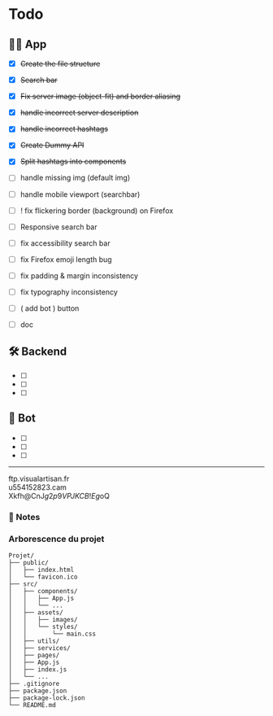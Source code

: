 # Todo

## 🧑‍💻 App

- [x] ~~Create the file structure~~
- [x] ~~Search bar~~
- [x] ~~Fix server image (object-fit) and border aliasing~~
- [x] ~~handle incorrect server description~~
- [x] ~~handle incorrect hashtags~~
- [x] ~~Create Dummy API~~
- [x] ~~Split hashtags into components~~
- [ ] handle missing img (default img)

- [ ] handle mobile viewport (searchbar)
- [ ] ! fix flickering border (background) on Firefox
- [ ] Responsive search bar
- [ ] fix accessibility search bar
- [ ] fix Firefox emoji length bug
- [ ] fix padding & margin inconsistency
- [ ] fix typography inconsistency
- [ ] ( add bot ) button
- [ ] doc

## 🛠️ Backend

- [ ]
- [ ]
- [ ]

## 🤖 Bot

- [ ]
- [ ]
- [ ]

---

ftp.visualartisan.fr  
u554152823.cam  
Xkfh@CnJ$g2p9VPJKCB!Eg$oQ

### 📌 Notes

### Arborescence du projet

```
Projet/
├── public/
│   ├── index.html
│   └── favicon.ico
├── src/
│   ├── components/
│   │   ├── App.js
│   │   └── ...
│   ├── assets/
│   │   ├── images/
│   │   └── styles/
│   │       └── main.css
│   ├── utils/
│   ├── services/
│   ├── pages/
│   ├── App.js
│   ├── index.js
│   └── ...
├── .gitignore
├── package.json
├── package-lock.json
└── README.md
```
